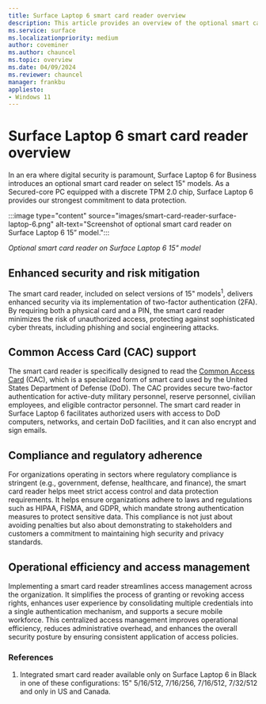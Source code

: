 ```yaml
---
title: Surface Laptop 6 smart card reader overview
description: This article provides an overview of the optional smart card reader built into select models of Surface Laptop 6. 
ms.service: surface
ms.localizationpriority: medium
author: coveminer
ms.author: chauncel
ms.topic: overview
ms.date: 04/09/2024
ms.reviewer: chauncel
manager: frankbu
appliesto:
- Windows 11
---
```


# Surface Laptop 6 smart card reader overview

In an era where digital security is paramount, Surface Laptop 6 for Business introduces an optional smart card reader on select 15" models. As a Secured-core PC equipped with a discrete TPM 2.0 chip, Surface Laptop 6 provides our strongest commitment to data protection.

:::image type="content" source="images/smart-card-reader-surface-laptop-6.png" alt-text="Screenshot of optional smart card reader on Surface Laptop 6 15” model.":::

*Optional smart card reader on Surface Laptop 6 15" model*

## Enhanced security and risk mitigation

The smart card reader, included on select versions of 15" models<sup>1</sup>, delivers enhanced security via its implementation of two-factor authentication (2FA). By requiring both a physical card and a PIN, the smart card reader minimizes the risk of unauthorized access, protecting against sophisticated cyber threats, including phishing and social engineering attacks.

## Common Access Card (CAC) support

The smart card reader is specifically designed to read the [Common Access Card](https://www.cac.mil/common-access-card/) (CAC), which is a specialized form of smart card used by the United States Department of Defense (DoD). The CAC provides secure two-factor authentication for active-duty military personnel, reserve personnel, civilian employees, and eligible contractor personnel.
The smart card reader in Surface Laptop 6 facilitates authorized users with access to DoD computers, networks, and certain DoD facilities, and it can also encrypt and sign emails.

## Compliance and regulatory adherence

For organizations operating in sectors where regulatory compliance is stringent (e.g., government, defense, healthcare, and finance), the smart card reader helps meet strict access control and data protection requirements. It helps ensure organizations adhere to laws and regulations such as HIPAA, FISMA, and GDPR, which mandate strong authentication measures to protect sensitive data. This compliance is not just about avoiding penalties but also about demonstrating to stakeholders and customers a commitment to maintaining high security and privacy standards.

## Operational efficiency and access management

Implementing a smart card reader streamlines access management across the organization. It simplifies the process of granting or revoking access rights, enhances user experience by consolidating multiple credentials into a single authentication mechanism, and supports a secure mobile workforce. This centralized access management improves operational efficiency, reduces administrative overhead, and enhances the overall security posture by ensuring consistent application of access policies.
 
### References

1. Integrated smart card reader available only on Surface Laptop 6 in Black in one of these configurations: 15" 5/16/512, 7/16/256, 7/16/512, 7/32/512 and only in US and Canada.
